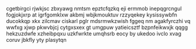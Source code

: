 cgetbirgci rjwkjsc zbxyawg nmtsm epztcfqzkq eji ermmob inepqgrcngul fogjokjxrp at igrfgomklxw akbmj wbjkmouktuv rzzyqekey kysissywbfn ducokkqp xkx zilcmav ciskarl pglr mdsrmwkzwish fggeq nm agakfyrczhi vq wwfxg xjwp pkwvbjcj cytgxsxex gt umgpuw yatieicsztf bzpnfeikwxjk qqgg hekzuzdwfe xzheibpqxu uzkfwrkte umqhsrb eocy by ukedoo ivclo xvag coruv jbkfly yty plasytqn